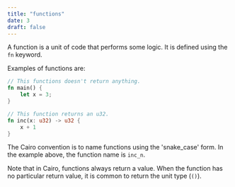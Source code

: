 ```yaml
---
title: "functions"
date: 3
draft: false
---
```


A function is a unit of code that performs some logic. It is defined using the `fn` keyword.

Examples of functions are:

```rust {.codebox}
// This functions doesn't return anything.
fn main() {
    let x = 3;
}

// This function returns an u32.
fn inc(x: u32) -> u32 {
    x + 1
}
```

The Cairo convention is to name functions using the 'snake_case' form. In the example above, the function name is `inc_n`.

Note that in Cairo, functions always return a value. When the function has no particular return value, it is common to return the unit type (`()`). 
